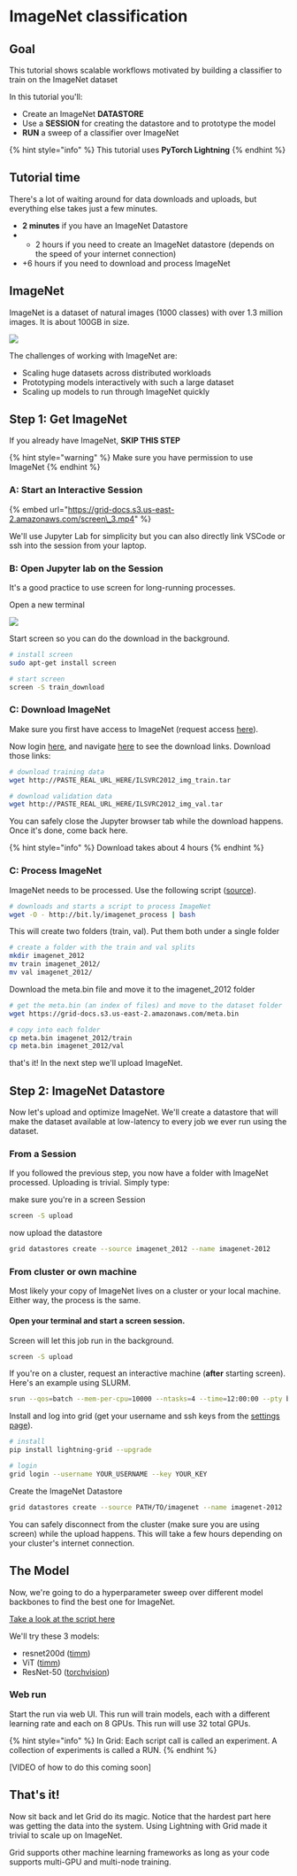 # ImageNet classification

## Goal

This tutorial shows scalable workflows motivated by building a classifier to train on the ImageNet dataset

In this tutorial you'll:

* Create an ImageNet **DATASTORE**
* Use a **SESSION** for creating the datastore and to prototype the model
* **RUN** a sweep of a classifier over ImageNet

{% hint style="info" %}
This tutorial uses **PyTorch Lightning**
{% endhint %}

## Tutorial time

There's a lot of waiting around for data downloads and uploads, but everything else takes just a few minutes.

* **2 minutes**   if you have an ImageNet Datastore
* + 2 hours    if you need to create an ImageNet datastore \(depends on the speed of your internet connection\)
* +6 hours     if you need to download and process ImageNet



## ImageNet

ImageNet is a dataset of natural images \(1000 classes\) with over 1.3 million images. It is about 100GB in size.

![](../../.gitbook/assets/image%20%2862%29.png)

The challenges of working with ImageNet are:

* Scaling huge datasets across distributed workloads
* Prototyping models interactively with such a large dataset
* Scaling up models to run through ImageNet quickly

## Step 1: Get ImageNet

If you already have ImageNet, **SKIP THIS STEP**

{% hint style="warning" %}
Make sure you have permission to use ImageNet
{% endhint %}

### A: Start an Interactive Session

{% embed url="https://grid-docs.s3.us-east-2.amazonaws.com/screen\_3.mp4" %}

We'll use Jupyter Lab for simplicity but you can also directly link VSCode or ssh into the session from your laptop.

### B: Open Jupyter lab on the Session

It's a good practice to use screen for long-running processes.

Open a new terminal

![](../../.gitbook/assets/image%20%2842%29.png)

Start screen so you can do the download in the background.

```bash
# install screen
sudo apt-get install screen

# start screen
screen -S train_download
```

### **C: Download ImageNet**

Make sure you first have access to ImageNet \(request access [here](http://www.image-net.org/signup.php?next=download-images)\).

Now login [here](http://www.image-net.org/login), and navigate [here](http://www.image-net.org/challenges/LSVRC/2012/2012-downloads) to see the download links. Download those links:

```bash
# download training data
wget http://PASTE_REAL_URL_HERE/ILSVRC2012_img_train.tar

# download validation data
wget http://PASTE_REAL_URL_HERE/ILSVRC2012_img_val.tar
```

You can safely close the Jupyter browser tab while the download happens. Once it's done, come back here.

{% hint style="info" %}
Download takes about 4 hours
{% endhint %}

### **C: Process ImageNet**

ImageNet needs to be processed. Use the following script \([source](https://gist.github.com/BIGBALLON/8a71d225eff18d88e469e6ea9b39cef4)\).

```bash
# downloads and starts a script to process ImageNet
wget -O - http://bit.ly/imagenet_process | bash
```

This will create two folders \(train, val\). Put them both under a single folder

```bash
# create a folder with the train and val splits
mkdir imagenet_2012
mv train imagenet_2012/
mv val imagenet_2012/
```

Download the meta.bin file and move it to the imagenet\_2012 folder

```bash
# get the meta.bin (an index of files) and move to the dataset folder
wget https://grid-docs.s3.us-east-2.amazonaws.com/meta.bin

# copy into each folder
cp meta.bin imagenet_2012/train
cp meta.bin imagenet_2012/val
```

that's it! In the next step we'll upload ImageNet.

## Step 2: ImageNet Datastore

Now let's upload and optimize ImageNet. We'll create a datastore that will make the dataset available at low-latency to every job we ever run using the dataset.

### From a Session

If you followed the previous step, you now have a folder with ImageNet processed. Uploading is trivial. Simply type:

make sure you're in a screen Session

```bash
screen -S upload
```

now upload the datastore

```bash
grid datastores create --source imagenet_2012 --name imagenet-2012
```

### From cluster or own machine

Most likely your copy of ImageNet lives on a cluster or your local machine. Either way, the process is the same.

#### Open your terminal and start a screen session.

Screen will let this job run in the background.

```bash
screen -S upload
```

If you're on a cluster, request an interactive machine \(**after** starting screen\). Here's an example using SLURM.

```bash
srun --qos=batch --mem-per-cpu=10000 --ntasks=4 --time=12:00:00 --pty bash
```

Install and log into grid \(get your username and ssh keys from the [settings page](https://platform.grid.ai/#/settings)\).

```bash
# install
pip install lightning-grid --upgrade

# login
grid login --username YOUR_USERNAME --key YOUR_KEY
```

Create the ImageNet Datastore

```bash
grid datastores create --source PATH/TO/imagenet --name imagenet-2012
```

You can safely disconnect from the cluster \(make sure you are using screen\) while the upload happens. This will take a few hours depending on your cluster's internet connection.

## The Model

Now, we're going to do a hyperparameter sweep over different model backbones to find the best one for ImageNet.

[Take a look at the script here](https://github.com/gridai/image_classification/blob/main/model.py)

We'll try these 3 models:

* resnet200d \([timm](https://github.com/rwightman/pytorch-image-models)\)
* ViT \([timm](https://github.com/rwightman/pytorch-image-models)\)
* ResNet-50 \([torchvision](https://pytorch.org/vision/stable/index.html)\)

### Web run

Start the run via web UI. This run will train models, each with a different learning rate and each on 8 GPUs. This run will use 32 total GPUs.

{% hint style="info" %}
In Grid: Each script call is called an experiment. A collection of experiments is called a RUN.
{% endhint %}



\[VIDEO of how to do this coming soon\]

## That's it!

Now sit back and let Grid do its magic. Notice that the hardest part here was getting the data into the system. Using Lightning with Grid made it trivial to scale up on ImageNet.

Grid supports other machine learning frameworks as long as your code supports multi-GPU and multi-node training.

